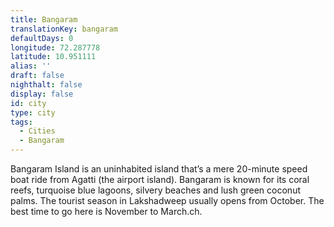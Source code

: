 ```yaml
---
title: Bangaram
translationKey: bangaram
defaultDays: 0
longitude: 72.287778
latitude: 10.951111
alias: ''
draft: false
nighthalt: false
display: false
id: city
type: city
tags:
  - Cities
  - Bangaram
---
```

Bangaram Island is an uninhabited island that’s a mere 20-minute speed boat ride from Agatti (the airport island). Bangaram is known for its coral reefs, turquoise blue lagoons, silvery beaches and lush green coconut palms. The tourist season in Lakshadweep usually opens from October. The best time to go here is November to March.ch.